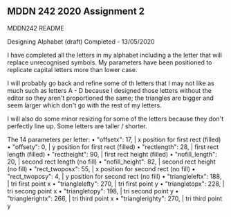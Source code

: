 ## MDDN 242 2020 Assignment 2

MDDN242 README

Designing Alphabet (draft) Completed - 13/05/2020

I have completed all the letters in my alphabet including a the letter that will replace unrecognised symbols.
My parameters have been positioned to replicate capital letters more than lower case.

I will probably go back and refine some of th letters that I may not like as much such as letters A - D because I designed
those letters without the editor so they aren't proportioned the same; the triangles are bigger and seem larger which don't go with the rest of my letters.

I will also do some minor resizing for some of the letters because they don't perfectly line up. Some letters are taller / shorter.


The 14 parameters per letter:
 • "offsetx": 17, | x position for first rect (filled)
 • "offsety": 0, | y position for first rect (filled)
 • "rectlength": 28, | first rect length (filled)
 • "rectheight": 90, | first rect height (filled)
 • "nofill_length": 20, | second rect length (no fill)
 • "nofill_height": 82, | second rect height (no fill)
 • "rect_twoposx": 55,  | x position for second rect (no fill)
 • "rect_twoposy": 4, | y position for second rect (no fill)
 • "triangleleftx": 188, | tri first point x
 • "trianglelefty": 270, | tri first point y
 • "triangletopx": 228, | tri secong point x
 • "triangletopy": 198, | tri second point y
 • "trianglerightx": 266, | tri third point x
 • "trianglerighty": 270, | tri third point y

